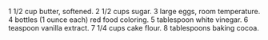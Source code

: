1 1/2 cup butter, softened.
2 1/2 cups sugar.
3 large eggs, room temperature.
4 bottles (1 ounce each) red food coloring.
5 tablespoon white vinegar.
6 teaspoon vanilla extract.
7 1/4 cups cake flour.
8 tablespoons baking cocoa.